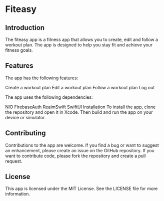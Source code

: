 # Fiteasy

## Introduction

The fiteasy app is a fitness app that allows you to create, edit and follow a workout plan. The app is designed to help you stay fit and achieve your fitness goals.

## Features

The app has the following features:

Create a workout plan Edit a workout plan Follow a workout plan Log out

The app uses the following dependencies:

NIO FirebaseAuth RealmSwift SwiftUI Installation To install the app, clone the repository and open it in Xcode. Then build and run the app on your device or simulator.

## Contributing

Contributions to the app are welcome. If you find a bug or want to suggest an enhancement, please create an issue on the GitHub repository. If you want to contribute code, please fork the repository and create a pull request.

## License

This app is licensed under the MIT License. See the LICENSE file for more information.
